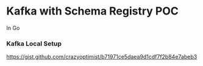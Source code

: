 # Kafka with Schema Registry POC

In Go

### Kafka Local Setup

https://gist.github.com/crazyoptimist/b71971ce5daea9d1cdf7f2b84e7abeb3
